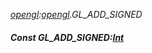 _[opengl](../../modules/opengl/opengl-module.md):[opengl](../../modules/opengl/opengl-module.md).GL\_ADD\_SIGNED_
##### Const GL\_ADD\_SIGNED:[Int](../../modules/wonkey/wonkey-types-int.md)
